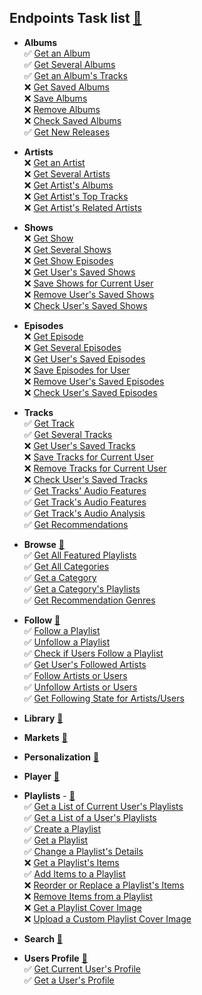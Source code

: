## Endpoints Task list [🔗](https://developer.spotify.com/documentation/web-api/reference/#/)

- **Albums**  
  ✅ [Get an Album](https://developer.spotify.com/documentation/web-api/reference/#/operations/get-an-album)  
  ✅ [Get Several Albums](https://developer.spotify.com/documentation/web-api/reference/#/operations/get-multiple-albums)  
  ✅ [Get an Album's Tracks](https://developer.spotify.com/documentation/web-api/reference/#/operations/get-an-albums-tracks)  
  ❌ [Get Saved Albums](https://developer.spotify.com/documentation/web-api/reference/#/operations/get-users-saved-albums)  
  ❌ [Save Albums](https://developer.spotify.com/documentation/web-api/reference/#/operations/save-albums-user)  
  ❌ [Remove Albums](https://developer.spotify.com/documentation/web-api/reference/#/operations/remove-albums-user)  
  ❌ [Check Saved Albums](https://developer.spotify.com/documentation/web-api/reference/#/operations/check-users-saved-albums)  
  ✅ [Get New Releases](https://developer.spotify.com/documentation/web-api/reference/#/operations/get-new-releases)  


- **Artists**  
  ❌ [Get an Artist](https://developer.spotify.com/documentation/web-api/reference/#/operations/get-an-artist)  
  ❌ [Get Several Artists](https://developer.spotify.com/documentation/web-api/reference/#/operations/get-multiple-artists)  
  ❌ [Get Artist's Albums](https://developer.spotify.com/documentation/web-api/reference/#/operations/get-an-artists-albums)  
  ❌ [Get Artist's Top Tracks](https://developer.spotify.com/documentation/web-api/reference/#/operations/get-an-artists-top-tracks)  
  ❌ [Get Artist's Related Artists](https://developer.spotify.com/documentation/web-api/reference/#/operations/get-an-artists-related-artists)  


- **Shows**  
  ❌ [Get Show](https://developer.spotify.com/documentation/web-api/reference/#/operations/get-a-show)  
  ❌ [Get Several Shows](https://developer.spotify.com/documentation/web-api/reference/#/operations/get-multiple-shows)  
  ❌ [Get Show Episodes](https://developer.spotify.com/documentation/web-api/reference/#/operations/get-a-shows-episodes)  
  ❌ [Get User's Saved Shows](https://developer.spotify.com/documentation/web-api/reference/#/operations/get-users-saved-shows)  
  ❌ [Save Shows for Current User](https://developer.spotify.com/documentation/web-api/reference/#/operations/save-shows-user)  
  ❌ [Remove User's Saved Shows](https://developer.spotify.com/documentation/web-api/reference/#/operations/remove-shows-user)  
  ❌ [Check User's Saved Shows](https://developer.spotify.com/documentation/web-api/reference/#/operations/check-users-saved-shows)  


- **Episodes**  
  ❌ [Get Episode](https://developer.spotify.com/documentation/web-api/reference/#/operations/get-an-episode)  
  ❌ [Get Several Episodes](https://developer.spotify.com/documentation/web-api/reference/#/operations/get-multiple-episodes)  
  ❌ [Get User's Saved Episodes](https://developer.spotify.com/documentation/web-api/reference/#/operations/get-users-saved-episodes)  
  ❌ [Save Episodes for User](https://developer.spotify.com/documentation/web-api/reference/#/operations/save-episodes-user)  
  ❌ [Remove User's Saved Episodes](https://developer.spotify.com/documentation/web-api/reference/#/operations/remove-episodes-user)  
  ❌ [Check User's Saved Episodes](https://developer.spotify.com/documentation/web-api/reference/#/operations/check-users-saved-episodes)  


- **Tracks**  
  ✅ [Get Track](https://developer.spotify.com/documentation/web-api/reference/#/operations/get-track)  
  ✅ [Get Several Tracks](https://developer.spotify.com/documentation/web-api/reference/#/operations/get-several-tracks)  
  ❌ [Get User's Saved Tracks](https://developer.spotify.com/documentation/web-api/reference/#/operations/get-users-saved-tracks)  
  ❌ [Save Tracks for Current User](https://developer.spotify.com/documentation/web-api/reference/#/operations/save-tracks-user)  
  ❌ [Remove Tracks for Current User](https://developer.spotify.com/documentation/web-api/reference/#/operations/remove-tracks-user)  
  ❌ [Check User's Saved Tracks](https://developer.spotify.com/documentation/web-api/reference/#/operations/check-users-saved-tracks)  
  ✅ [Get Tracks' Audio Features](https://developer.spotify.com/documentation/web-api/reference/#/operations/get-several-audio-features)  
  ✅ [Get Track's Audio Features](https://developer.spotify.com/documentation/web-api/reference/#/operations/get-audio-features)  
  ✅ [Get Track's Audio Analysis](https://developer.spotify.com/documentation/web-api/reference/#/operations/get-audio-analysis)  
  ✅ [Get Recommendations](https://developer.spotify.com/documentation/web-api/reference/#/operations/get-recommendations)  


- **Browse** [🔗](https://developer.spotify.com/documentation/web-api/reference/#category-browse)  
  ✅ [Get All Featured Playlists](https://developer.spotify.com/documentation/web-api/reference/#endpoint-get-featured-playlists)  
  ✅ [Get All Categories](https://developer.spotify.com/documentation/web-api/reference/#endpoint-get-categories)  
  ✅ [Get a Category](https://developer.spotify.com/documentation/web-api/reference/#endpoint-get-a-category)  
  ✅ [Get a Category's Playlists](https://developer.spotify.com/documentation/web-api/reference/#endpoint-get-a-categories-playlists)  
  ✅ [Get Recommendation Genres](https://developer.spotify.com/documentation/web-api/reference/#endpoint-get-recommendation-genres)  


- **Follow** [🔗](https://developer.spotify.com/documentation/web-api/reference/#category-follow)  
  ✅ [Follow a Playlist](https://developer.spotify.com/documentation/web-api/reference/#endpoint-follow-playlist)  
  ✅ [Unfollow a Playlist](https://developer.spotify.com/documentation/web-api/reference/#endpoint-unfollow-playlist)  
  ✅ [Check if Users Follow a Playlist](https://developer.spotify.com/documentation/web-api/reference/#endpoint-check-if-user-follows-playlist)  
  ✅ [Get User's Followed Artists](https://developer.spotify.com/documentation/web-api/reference/#endpoint-get-followed)  
  ✅ [Follow Artists or Users](https://developer.spotify.com/documentation/web-api/reference/#endpoint-follow-artists-users)  
  ✅ [Unfollow Artists or Users](https://developer.spotify.com/documentation/web-api/reference/#endpoint-unfollow-artists-users)  
  ✅ [Get Following State for Artists/Users](https://developer.spotify.com/documentation/web-api/reference/#endpoint-check-current-user-follows)  

- **Library** [🔗](https://developer.spotify.com/documentation/web-api/reference/#category-library)  

- **Markets** [🔗](https://developer.spotify.com/documentation/web-api/reference/#category-markets)  

- **Personalization** [🔗](https://developer.spotify.com/documentation/web-api/reference/#category-personalization)    

- **Player** [🔗](https://developer.spotify.com/documentation/web-api/reference/#category-player)  

- **Playlists** - [🔗](https://developer.spotify.com/documentation/web-api/reference/#category-playlists)    
  ✅ [Get a List of Current User's Playlists](https://developer.spotify.com/documentation/web-api/reference/#endpoint-get-a-list-of-current-users-playlists)    
  ✅ [Get a List of a User's Playlists](https://developer.spotify.com/documentation/web-api/reference/#endpoint-get-list-users-playlists)  
  ✅ [Create a Playlist](https://developer.spotify.com/documentation/web-api/reference/#endpoint-create-playlist)  
  ✅ [Get a Playlist](https://developer.spotify.com/documentation/web-api/reference/#endpoint-get-playlist)  
  ✅ [Change a Playlist's Details](https://developer.spotify.com/documentation/web-api/reference/#endpoint-change-playlist-details)  
  ❌ [Get a Playlist's Items](https://developer.spotify.com/documentation/web-api/reference/#endpoint-get-playlists-tracks)  
  ✅ [Add Items to a Playlist](https://developer.spotify.com/documentation/web-api/reference/#endpoint-add-tracks-to-playlist)  
  ❌ [Reorder or Replace a Playlist's Items](https://developer.spotify.com/documentation/web-api/reference/#endpoint-reorder-or-replace-playlists-tracks)  
  ❌ [Remove Items from a Playlist](https://developer.spotify.com/documentation/web-api/reference/#endpoint-remove-tracks-playlist)  
  ❌ [Get a Playlist Cover Image](https://developer.spotify.com/documentation/web-api/reference/#endpoint-get-playlist-cover)  
  ❌ [Upload a Custom Playlist Cover Image](https://developer.spotify.com/documentation/web-api/reference/#endpoint-upload-custom-playlist-cover)  

- **Search** [🔗](https://developer.spotify.com/documentation/web-api/reference/#category-search)  


- **Users Profile** [🔗](https://developer.spotify.com/documentation/web-api/reference/#category-users-profile)  
  ✅ [Get Current User's Profile](https://developer.spotify.com/documentation/web-api/reference/#endpoint-get-current-users-profile)  
  ✅ [Get a User's Profile](https://developer.spotify.com/documentation/web-api/reference/#endpoint-get-users-profile)  
